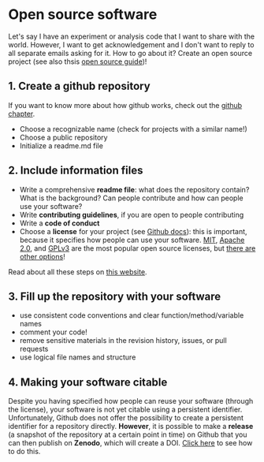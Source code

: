 # Open source software

Let's say I have an experiment or analysis code that I want to share with the world. However, I want to get acknowledgement and I don't want to reply to all separate emails asking for it. How to go about it? Create an open source project (see also thsis [open source guide](https://opensource.guide/))!



## 1. Create a github repository

If you want to know more about how github works, check out the [github chapter](../data-management/vc-github.md).

- Choose a recognizable name (check for projects with a similar name!)
- Choose a public repository
- Initialize a readme.md file



## 2. Include information files

- Write a comprehensive **readme file**: what does the repository contain? What is the background? Can people contribute and how can people use your software?
- Write **contributing guidelines**, if you are open to people contributing
- Write a **code of conduct**
- Choose a **license** for your project (see [Github docs](https://docs.github.com/en/free-pro-team@latest/github/creating-cloning-and-archiving-repositories/licensing-a-repository)): this is important, because it specifies how people can use your software. [MIT](https://choosealicense.com/licenses/mit/), [Apache 2.0](https://choosealicense.com/licenses/apache-2.0/), and [GPLv3](https://choosealicense.com/licenses/gpl-3.0/) are the most popular open source licenses, but [there are other options](https://choosealicense.com/)!



Read about all these steps on [this website](https://opensource.guide/starting-a-project/).



## 3. Fill up the repository with your software

- use consistent code conventions and clear function/method/variable names
- comment your code!
- remove sensitive materials in the revision history, issues, or pull requests
- use logical file names and structure



## 4. Making your software citable

Despite you having specified how people can reuse your software (through the license), your software is not yet citable using a persistent identifier. Unfortunately, Github does not offer the possibility to create a persistent identifier for a repository directly. **However**, it is possible to make a **release** (a snapshot of the repository at a certain point in time) on Github that you can then publish on **Zenodo**, which will create a DOI. [Click here](https://guides.github.com/activities/citable-code/) to see how to do this.